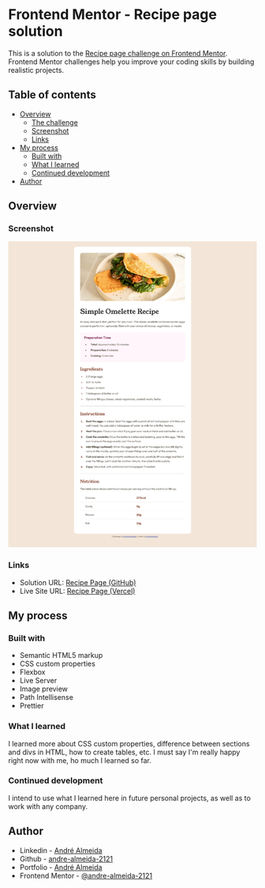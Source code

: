 # Frontend Mentor - Recipe page solution

This is a solution to the [Recipe page challenge on Frontend Mentor](https://www.frontendmentor.io/challenges/recipe-page-KiTsR8QQKm). Frontend Mentor challenges help you improve your coding skills by building realistic projects.

## Table of contents

- [Overview](#overview)
  - [The challenge](#the-challenge)
  - [Screenshot](#screenshot)
  - [Links](#links)
- [My process](#my-process)
  - [Built with](#built-with)
  - [What I learned](#what-i-learned)
  - [Continued development](#continued-development)
- [Author](#author)

## Overview

### Screenshot

![Screenshot of my Resolution!](image.png)

### Links

- Solution URL: [Recipe Page (GitHub)](https://github.com/andre-almeida-2121/recipe-page)
- Live Site URL: [Recipe Page (Vercel)](https://recipe-page-eight-phi.vercel.app/)

## My process

### Built with

- Semantic HTML5 markup
- CSS custom properties
- Flexbox
- Live Server
- Image preview
- Path Intellisense
- Prettier

### What I learned

I learned more about CSS custom properties, difference between sections and divs in HTML, how to create tables, etc. I must say I'm really happy right now with me, ho much I learned so far.

### Continued development

I intend to use what I learned here in future personal projects, as well as to work with any company.

## Author

- Linkedin - [André Almeida](https://www.linkedin.com/in/andr%C3%A9-almeida-0b6300324/)
- Github - [andre-almeida-2121](https://github.com/andre-almeida-2121)
- Portfolio - [André Almeida](https://ratiopitag.wixsite.com/meusite)
- Frontend Mentor - [@andre-almeida-2121](https://www.frontendmentor.io/profile/andre-almeida-2121)
